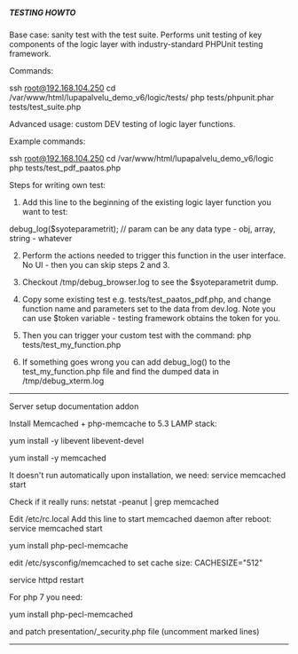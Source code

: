 ##### TESTING HOWTO #####


Base case: sanity test with the test suite. Performs unit testing of key components of the logic layer with industry-standard PHPUnit testing framework.

Commands:

ssh root@192.168.104.250
cd /var/www/html/lupapalvelu_demo_v6/logic/tests/
php tests/phpunit.phar tests/test_suite.php


Advanced usage: custom DEV testing of logic layer functions.

Example commands:

ssh root@192.168.104.250
cd /var/www/html/lupapalvelu_demo_v6/logic
php tests/test_pdf_paatos.php


Steps for writing own test:

1. Add this line to the beginning of the existing logic layer function you want to test:

debug_log($syoteparametrit); // param can be any data type - obj, array, string - whatever

2. Perform the actions needed to trigger this function in the user interface. No UI - then you can skip steps 2 and 3.

3. Checkout /tmp/debug_browser.log to see the $syoteparametrit dump.

4. Copy some existing test e.g. tests/test_paatos_pdf.php, and change function name and parameters set to the data from dev.log.
Note you can use $token variable - testing framework obtains the token for you.

5. Then you can trigger your custom test with the command:
php tests/test_my_function.php

6. If something goes wrong you can add debug_log() to the test_my_function.php file and find the dumped data in /tmp/debug_xterm.log


------

Server setup documentation addon

Install Memcached + php-memcache to 5.3 LAMP stack:

yum install -y libevent libevent-devel

yum install -y memcached

It doesn't run automatically upon installation, we need:
service memcached start

Check if it really runs:
netstat -peanut | grep memcached

Edit /etc/rc.local
Add this line to start memcached daemon after reboot:
service memcached start

yum install php-pecl-memcache

edit /etc/sysconfig/memcached to set cache size:
CACHESIZE="512"

service httpd restart


For php 7 you need:

yum install php-pecl-memcached

and patch presentation/_security.php file (uncomment marked lines)

------